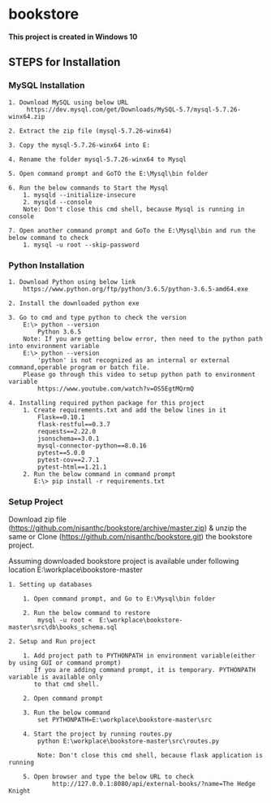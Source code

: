 # bookstore

**This project is created in Windows 10**

## STEPS for Installation

### MySQL Installation

    1. Download MySQL using below URL
         https://dev.mysql.com/get/Downloads/MySQL-5.7/mysql-5.7.26-winx64.zip
    
    2. Extract the zip file (mysql-5.7.26-winx64)
    
    3. Copy the mysql-5.7.26-winx64 into E:
    
    4. Rename the folder mysql-5.7.26-winx64 to Mysql
    
    5. Open command prompt and GoTO the E:\Mysql\bin folder
    
    6. Run the below commands to Start the Mysql
        1. mysqld --initialize-insecure
        2. mysqld --console
        Note: Don't close this cmd shell, because Mysql is running in console
    
    7. Open another command prompt and GoTo the E:\Mysql\bin and run the below command to check
        1. mysql -u root --skip-password

### Python Installation

    1. Download Python using below link
        https://www.python.org/ftp/python/3.6.5/python-3.6.5-amd64.exe

    2. Install the downloaded python exe
    
    3. Go to cmd and type python to check the version
        E:\> python --version
            Python 3.6.5
        Note: If you are getting below error, then need to the python path into environment variable
        E:\> python --version
            'python' is not recognized as an internal or external command,operable program or batch file.
        Please go through this video to setup python path to environment variable
            https://www.youtube.com/watch?v=OS5EgtMQrmQ
    
    4. Installing required python package for this project
        1. Create requirements.txt and add the below lines in it
            Flask==0.10.1
            flask-restful==0.3.7
            requests==2.22.0
            jsonschema==3.0.1
            mysql-connector-python==8.0.16
            pytest==5.0.0
            pytest-cov==2.7.1
            pytest-html==1.21.1
        2. Run the below command in command prompt
           E:\> pip install -r requirements.txt

### Setup Project

Download zip file (https://github.com/nisanthc/bookstore/archive/master.zip) & unzip the same 
or 
Clone (https://github.com/nisanthc/bookstore.git) the bookstore project.

Assuming downloaded bookstore project is available under following location
E:\workplace\bookstore-master

    1. Setting up databases
        
        1. Open command prompt, and Go to E:\Mysql\bin folder
        
        2. Run the below command to restore
            mysql -u root <  E:\workplace\bookstore-master\src\db\books_schema.sql
    
    2. Setup and Run project
        
        1. Add project path to PYTHONPATH in environment variable(either by using GUI or command prompt)
           If you are adding command prompt, it is temporary. PYTHONPATH variable is available only
           to that cmd shell.
        
        2. Open command prompt
        
        3. Run the below command
            set PYTHONPATH=E:\workplace\bookstore-master\src
        
        4. Start the project by running routes.py
            python E:\workplace\bookstore-master\src\routes.py
        
            Note: Don't close this cmd shell, because flask application is running
        
        5. Open browser and type the below URL to check
                http://127.0.0.1:8080/api/external-books/?name=The Hedge Knight











